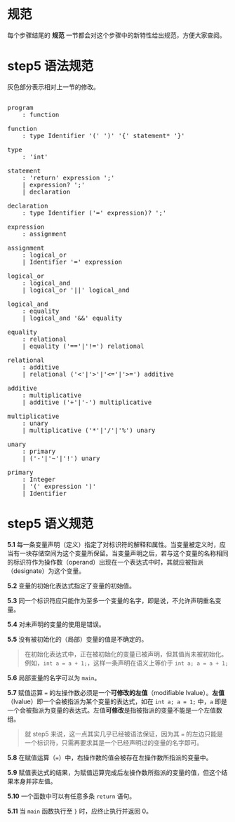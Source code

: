 # 规范
每个步骤结尾的 **规范** 一节都会对这个步骤中的新特性给出规范，方便大家查阅。

# step5 语法规范
灰色部分表示相对上一节的修改。
<pre id='vimCodeElement'>
<code></code>
<span class="SpecRuleStart">program</span>
<span class="SpecRuleIndicator">    :</span> <span class="SpecRule">function</span>

<div class="changed"><span class="SpecRuleStart">function</span>
<span class="SpecRuleIndicator">    :</span> <span class="SpecRule">type</span> <span class="SpecToken">Identifier</span> <span class="SpecToken">'('</span> <span class="SpecToken">')'</span> <span class="SpecToken">'{'</span> <span class="SpecRule">statement</span><span class="SpecOperator">*</span> <span class="SpecToken">'}'</span>
</div>
<span class="SpecRuleStart">type</span>
<span class="SpecRuleIndicator">    :</span> <span class="SpecToken">'int'</span>

<span class="SpecRuleStart">statement</span>
<span class="SpecRuleIndicator">    :</span> <span class="SpecToken">'return'</span> <span class="SpecRule">expression</span> <span class="SpecToken">';'</span>
<div class="changed"><span class="SpecRuleIndicator">    |</span> <span class="SpecRule">expression</span><span class="SpecOperator">?</span> <span class="SpecToken">';'</span>
<span class="SpecRuleIndicator">    |</span> <span class="SpecRule">declaration</span>

<span class="SpecRuleStart">declaration</span>
<span class="SpecRuleIndicator">    :</span> <span class="SpecRule">type</span> <span class="SpecToken">Identifier</span> <span class="SpecOperator">(</span><span class="SpecToken">'='</span> <span class="SpecRule">expression</span><span class="SpecOperator">)?</span> <span class="SpecToken">';'</span>

<span class="SpecRuleStart">expression</span>
<span class="SpecRuleIndicator">    :</span> <span class="SpecRule">assignment</span>

<span class="SpecRuleStart">assignment</span>
<span class="SpecRuleIndicator">    :</span> <span class="SpecRule">logical_or</span>
<span class="SpecRuleIndicator">    |</span> <span class="SpecToken">Identifier</span> <span class="SpecToken">'='</span> <span class="SpecRule">expression</span>
</div>
<span class="SpecRuleStart">logical_or</span>
<span class="SpecRuleIndicator">    :</span> <span class="SpecRule">logical_and</span>
<span class="SpecRuleIndicator">    |</span> <span class="SpecRule">logical_or</span> <span class="SpecToken">'||'</span> <span class="SpecRule">logical_and</span>

<span class="SpecRuleStart">logical_and</span>
<span class="SpecRuleIndicator">    :</span> <span class="SpecRule">equality</span>
<span class="SpecRuleIndicator">    |</span> <span class="SpecRule">logical_and</span> <span class="SpecToken">'&amp;&amp;'</span> <span class="SpecRule">equality</span>

<span class="SpecRuleStart">equality</span>
<span class="SpecRuleIndicator">    :</span> <span class="SpecRule">relational</span>
<span class="SpecRuleIndicator">    |</span> <span class="SpecRule">equality</span> <span class="SpecOperator">(</span><span class="SpecToken">'=='</span><span class="SpecOperator">|</span><span class="SpecToken">'!='</span><span class="SpecOperator">)</span> <span class="SpecRule">relational</span>

<span class="SpecRuleStart">relational</span>
<span class="SpecRuleIndicator">    :</span> <span class="SpecRule">additive</span>
<span class="SpecRuleIndicator">    |</span> <span class="SpecRule">relational</span> <span class="SpecOperator">(</span><span class="SpecToken">'&lt;'</span><span class="SpecOperator">|</span><span class="SpecToken">'&gt;'</span><span class="SpecOperator">|</span><span class="SpecToken">'&lt;='</span><span class="SpecOperator">|</span><span class="SpecToken">'&gt;='</span><span class="SpecOperator">)</span> <span class="SpecRule">additive</span>

<span class="SpecRuleStart">additive</span>
<span class="SpecRuleIndicator">    :</span> <span class="SpecRule">multiplicative</span>
<span class="SpecRuleIndicator">    |</span> <span class="SpecRule">additive</span> <span class="SpecOperator">(</span><span class="SpecToken">'+'</span><span class="SpecOperator">|</span><span class="SpecToken">'-'</span><span class="SpecOperator">)</span> <span class="SpecRule">multiplicative</span>

<span class="SpecRuleStart">multiplicative</span>
<span class="SpecRuleIndicator">    :</span> <span class="SpecRule">unary</span>
<span class="SpecRuleIndicator">    |</span> <span class="SpecRule">multiplicative</span> <span class="SpecOperator">(</span><span class="SpecToken">'*'</span><span class="SpecOperator">|</span><span class="SpecToken">'/'</span><span class="SpecOperator">|</span><span class="SpecToken">'%'</span><span class="SpecOperator">)</span> <span class="SpecRule">unary</span>

<span class="SpecRuleStart">unary</span>
<span class="SpecRuleIndicator">    :</span> <span class="SpecRule">primary</span>
<span class="SpecRuleIndicator">    |</span> <span class="SpecOperator">(</span><span class="SpecToken">'-'</span><span class="SpecOperator">|</span><span class="SpecToken">'~'</span><span class="SpecOperator">|</span><span class="SpecToken">'!'</span><span class="SpecOperator">)</span> <span class="SpecRule">unary</span>

<span class="SpecRuleStart">primary</span>
<span class="SpecRuleIndicator">    :</span> <span class="SpecToken">Integer</span>
<span class="SpecRuleIndicator">    |</span> <span class="SpecToken">'('</span> <span class="SpecRule">expression</span> <span class="SpecToken">')'</span>
<div class="changed"><span class="SpecRuleIndicator">    |</span> <span class="SpecToken">Identifier</span>
</div></pre>

# step5 语义规范

**5.1** 每一条变量声明（定义）指定了对标识符的解释和属性。当变量被定义时，应当有一块存储空间为这个变量所保留。当变量声明之后，若与这个变量的名称相同的标识符作为操作数（operand）出现在一个表达式中时，其就应被指派（designate）为这个变量。

**5.2** 变量的初始化表达式指定了变量的初始值。

**5.3** 同一个标识符应只能作为至多一个变量的名字，即是说，不允许声明重名变量。

**5.4** 对未声明的变量的使用是错误。

**5.5** 没有被初始化的（局部）变量的值是不确定的。
> 在初始化表达式中，正在被初始化的变量已被声明，但其值尚未被初始化。
> 例如，`int a = a + 1;`，这样一条声明在语义上等价于 `int a; a = a + 1;`

**5.6** 局部变量的名字可以为 `main`。

**5.7** 赋值运算 `=` 的左操作数必须是一个**可修改的左值**（modifiable lvalue）。**左值**（lvalue）即一个会被指派为某个变量的表达式，如在 `int a; a = 1;` 中，`a` 即是一个会被指派为变量的表达式。左值**可修改**是指被指派的变量不能是一个左值数组。
> 就 step5 来说，这一点其实几乎已经被语法保证，因为其 `=` 的左边只能是一个标识符，只需再要求其是一个已经声明过的变量的名字即可。

**5.8** 在赋值运算（`=`）中，右操作数的值会被存在左操作数所指派的变量中。

**5.9** 赋值表达式的结果，为赋值运算完成后左操作数所指派的变量的值，但这个结果本身并非左值。

**5.10** 一个函数中可以有任意多条 `return` 语句。

**5.11** 当 `main` 函数执行至 `}` 时，应终止执行并返回 0。
